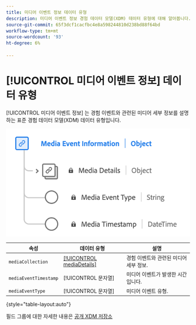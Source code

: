 ```yaml
---
title: 미디어 이벤트 정보 데이터 유형
description: 미디어 이벤트 정보 경험 데이터 모델(XDM) 데이터 유형에 대해 알아봅니다.
source-git-commit: 65f3dcf1cacfbc4e8a598244810d238bd88f64bd
workflow-type: tm+mt
source-wordcount: '93'
ht-degree: 6%

---
```


# [!UICONTROL 미디어 이벤트 정보] 데이터 유형

[!UICONTROL 미디어 이벤트 정보] 는 경험 이벤트와 관련된 미디어 세부 정보를 설명하는 표준 경험 데이터 모델(XDM) 데이터 유형입니다.

![미디어 이벤트 정보 데이터 유형의 다이어그램입니다.](../images/data-types/media-event-information.png)

| 속성 | 데이터 유형 | 설명 |
| --- | --- | --- |
| `mediaCollection` | [[!UICONTROL mediaDetails]](./media-details-information.md) | 경험 이벤트와 관련된 미디어 세부 정보. |
| `mediaEventTimestamp` | [!UICONTROL 문자열] | 미디어 이벤트가 발생한 시간입니다. |
| `mediaEventType` | [!UICONTROL 문자열] | 미디어 이벤트 유형. |

{style="table-layout:auto"}

필드 그룹에 대한 자세한 내용은 [공개 XDM 저장소](https://github.com/adobe/xdm/blob/master/components/datatypes/mediaevent.schema.json)
